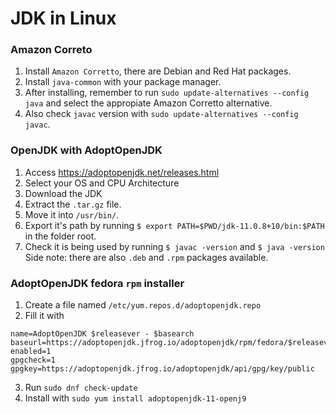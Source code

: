 # JDK in Linux

### Amazon Correto
1. Install `Amazon Corretto`, there are Debian and Red Hat packages.
2. Install `java-common` with your package manager.
3. After installing, remember to run `sudo update-alternatives --config java` and select the appropiate Amazon Corretto alternative.
3. Also check `javac` version with `sudo update-alternatives --config javac`.

### OpenJDK with AdoptOpenJDK
1. Access https://adoptopenjdk.net/releases.html
1. Select your OS and CPU Architecture
1. Download the JDK
1. Extract the `.tar.gz` file.
1. Move it into `/usr/bin/`.
1. Export it's path by running `$ export PATH=$PWD/jdk-11.0.8+10/bin:$PATH` in the folder root.
1. Check it is being used by running `$ javac -version` and `$ java -version`
Side note: there are also `.deb` and `.rpm` packages available.

### AdoptOpenJDK fedora `rpm` installer
1. Create a file named `/etc/yum.repos.d/adoptopenjdk.repo`
1. Fill it with 
```
name=AdoptOpenJDK $releasever - $basearch
baseurl=https://adoptopenjdk.jfrog.io/adoptopenjdk/rpm/fedora/$releasever/$basearch
enabled=1
gpgcheck=1
gpgkey=https://adoptopenjdk.jfrog.io/adoptopenjdk/api/gpg/key/public
```
3. Run `sudo dnf check-update`
1. Install with `sudo yum install adoptopenjdk-11-openj9`
